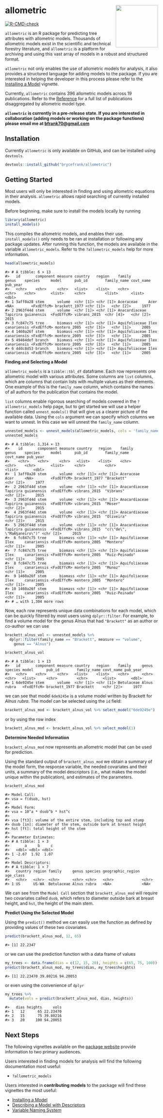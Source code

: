
# allometric <a href="https://brycefrank.com/allometric/"><img src='man/figures/logo.png' align="right" height="139" /></a>

<!-- badges: start -->

[![R-CMD-check](https://github.com/brycefrank/allometric/actions/workflows/check-standard.yaml/badge.svg)](https://github.com/brycefrank/allometric/actions/workflows/check-standard.yaml)
<!-- badges: end -->

`allometric` is an R package for predicting tree attributes with
allometric models. Thousands of allometric models exist in the
scientific and technical forestry literature, and `allometric` is a
platform for archiving and using this vast array of models in a robust
and structured format.

`allometric` not only enables the use of allometric models for analysis,
it also provides a structured language for adding models to the package.
If you are interested in helping the developer in this process please
refer to the [Installing a
Model](https://brycefrank.com/allometric/articles/installing_a_model.html)
vignette.

Currently, `allometric` contains 396 allometric models across 19
publications. Refer to the
[Reference](https://brycefrank.com/allometric/reference/index.html) for
a full list of publications disaggregated by allometric model type.

**`allometric` is currently in a pre-release state. If you are
interested in collaboration (adding models or working on the package
functions) please email me at <bfrank70@gmail.com>**

## Installation

Currently `allometric` is only available on GitHub, and can be installed
using `devtools`.

``` r
devtools::install_github("brycefrank/allometric")
```

## Getting Started

Most users will only be interested in finding and using allometric
equations in their analysis. `allometric` allows rapid searching of
currently installed models.

Before beginning, make sure to install the models locally by running

``` r
library(allometric)
install_models()
```

This compiles the allometric models, and enables their use.
`install_models()` only needs to be ran at installation or following any
package updates. After running this function, the models are available
in the variable `allometric_models`. Refer to the `?allometric_models`
help for more information.

``` r
head(allometric_models)
```

    #> # A tibble: 6 × 13
    #>   id       component measure country   region    family        genus    species     model      pub_id        family_name covt_name pub_year
    #>   <chr>    <chr>     <chr>   <list>    <list>    <chr>         <chr>    <chr>       <list>     <chr>         <list>      <list>       <dbl>
    #> 1 3aff0a28 stem      volume  <chr [1]> <chr [1]> Aceraceae     Acer     <NA>        <FxdEffcM> brackett_1977 <chr [1]>   <chr [2]>     1977
    #> 2 2963f44d stem      volume  <chr [1]> <chr [1]> Anacardiaceae Tapirira guianensis  <FxdEffcM> vibrans_2015  <chr [4]>   <chr [2]>     2015
    #> 3 fc847c75 tree      biomass <chr [1]> <chr [1]> Aquifoliaceae Ilex     canariensis <FxdEffcM> montero_2005  <chr [3]>   <chr [1]>     2005
    #> 4 1460a26f stem      biomass <chr [1]> <chr [1]> Aquifoliaceae Ilex     canariensis <FxdEffcM> montero_2005  <chr [3]>   <chr [1]>     2005
    #> 5 49464def branch    biomass <chr [1]> <chr [1]> Aquifoliaceae Ilex     canariensis <FxdEffcM> montero_2005  <chr [3]>   <chr [1]>     2005
    #> 6 4ddc8d53 branch    biomass <chr [1]> <chr [1]> Aquifoliaceae Ilex     canariensis <FxdEffcM> montero_2005  <chr [3]>   <chr [1]>     2005

**Finding and Selecting a Model**

`allometric_models` is a `tibble::tbl_df` dataframe. Each row represents
one allometric model with various attributes. Some columns are `list`
columns, which are columns that contain lists with multiple values as
their elements. One example of this is the `family_name` column, which
contains the names of all authors for the publication that contains the
model.

`list` columns enable rigorous searching of models covered in the
`?allometric_models` help page, but to get started we will use a helper
function called `unnest_models()` that will give us a clearer picture of
the available data. Using the `cols` argument we can specify which
columns we want to unnest. In this case we will unnest the `family_name`
column.

``` r
unnested_models <- unnest_models(allometric_models, cols = 'family_name')
unnested_models
```

    #> # A tibble: 1,314 × 13
    #>    id       component measure country   region    family        genus    species     model      pub_id        family_name                 covt_name pub_year
    #>    <chr>    <chr>     <chr>   <list>    <list>    <chr>         <chr>    <chr>       <list>     <chr>         <chr>                       <list>       <dbl>
    #>  1 3aff0a28 stem      volume  <chr [1]> <chr [1]> Aceraceae     Acer     <NA>        <FxdEffcM> brackett_1977 "Brackett"                  <chr [2]>     1977
    #>  2 2963f44d stem      volume  <chr [1]> <chr [1]> Anacardiaceae Tapirira guianensis  <FxdEffcM> vibrans_2015  "Vibrans"                   <chr [2]>     2015
    #>  3 2963f44d stem      volume  <chr [1]> <chr [1]> Anacardiaceae Tapirira guianensis  <FxdEffcM> vibrans_2015  "Moser"                     <chr [2]>     2015
    #>  4 2963f44d stem      volume  <chr [1]> <chr [1]> Anacardiaceae Tapirira guianensis  <FxdEffcM> vibrans_2015  "Oliveira"                  <chr [2]>     2015
    #>  5 2963f44d stem      volume  <chr [1]> <chr [1]> Anacardiaceae Tapirira guianensis  <FxdEffcM> vibrans_2015  "c(\"de\", \"MaÃ§aneiro\")" <chr [2]>     2015
    #>  6 fc847c75 tree      biomass <chr [1]> <chr [1]> Aquifoliaceae Ilex     canariensis <FxdEffcM> montero_2005  "Montero"                   <chr [1]>     2005
    #>  7 fc847c75 tree      biomass <chr [1]> <chr [1]> Aquifoliaceae Ilex     canariensis <FxdEffcM> montero_2005  "Ruiz-Peinado"              <chr [1]>     2005
    #>  8 fc847c75 tree      biomass <chr [1]> <chr [1]> Aquifoliaceae Ilex     canariensis <FxdEffcM> montero_2005  "Munoz"                     <chr [1]>     2005
    #>  9 1460a26f stem      biomass <chr [1]> <chr [1]> Aquifoliaceae Ilex     canariensis <FxdEffcM> montero_2005  "Montero"                   <chr [1]>     2005
    #> 10 1460a26f stem      biomass <chr [1]> <chr [1]> Aquifoliaceae Ilex     canariensis <FxdEffcM> montero_2005  "Ruiz-Peinado"              <chr [1]>     2005
    #> # … with 1,304 more rows

Now, each row represents unique data combinations for each model, which
can be quickly filtered by most users using `dplyr::filter`. For
example, to find a volume model for the genus Alnus that had
`"Brackett"` as an author or co-author we can use

``` r
brackett_alnus_vol <- unnested_models %>%
  dplyr::filter(family_name == "Brackett", measure == "volume",
    genus == "Alnus")

brackett_alnus_vol
```

    #> # A tibble: 1 × 13
    #>   id       component measure country   region    family     genus species model      pub_id        family_name covt_name pub_year
    #>   <chr>    <chr>     <chr>   <list>    <list>    <chr>      <chr> <chr>   <list>     <chr>         <chr>       <list>       <dbl>
    #> 1 6de9245e stem      volume  <chr [1]> <chr [1]> Betulaceae Alnus rubra   <FxdEffcM> brackett_1977 Brackett    <chr [2]>     1977

we can see that model `6de9245e` is a volume model written by Brackett
for *Alnus rubra*. The model can be selected using the `id` field:

``` r
brackett_alnus_mod <- brackett_alnus_vol %>% select_model("6de9245e")
```

or by using the row index

``` r
brackett_alnus_mod <- brackett_alnus_vol %>% select_model(1)
```

**Determine Needed Information**

`brackett_alnus_mod` now represents an allometric model that can be used
for prediction.

Using the standard output of `brackett_alnus_mod` we obtain a summary of
the model form, the response variable, the needed covariates and their
units, a summary of the model descriptors (i.e., what makes the model
unique within the publication), and estimates of the parameters.

``` r
brackett_alnus_mod
```

    #> Model Call: 
    #> vsa = f(dsob, hst) 
    #>  
    #> Model Form: 
    #> vsa = 10^a * dsob^b * hst^c 
    #>  
    #> vsa [ft3]: volume of the entire stem, including top and stump
    #> dsob [in]: diameter of the stem, outside bark at breast height
    #> hst [ft]: total height of the stem
    #> 
    #> Parameter Estimates: 
    #> # A tibble: 1 × 3
    #>       a     b     c
    #>   <dbl> <dbl> <dbl>
    #> 1 -2.67  1.92  1.07
    #> 
    #> Model Descriptors: 
    #> # A tibble: 1 × 7
    #>   country region family     genus species geographic_region age_class
    #>   <chr>   <chr>  <chr>      <chr> <chr>   <chr>             <chr>    
    #> 1 US      US-WA  Betulaceae Alnus rubra   <NA>              <NA>

We can see from the `Model Call` section that `brackett_alnus_mod` will
require two covariates called `dsob`, which refers to diameter outside
bark at breast height, and `hst`, the height of the main stem.

**Predict Using the Selected Model**

Using the `predict()` method we can easily use the function as defined
by providing values of these two covariates.

``` r
predict(brackett_alnus_mod, 12, 65)
```

    #> [1] 22.2347

or we can use the prediction function with a data frame of values

``` r
my_trees <- data.frame(dias = c(12, 15, 20), heights = c(65, 75, 100))
predict(brackett_alnus_mod, my_trees$dias, my_trees$heights)
```

    #> [1] 22.23470 39.80216 94.20053

or even using the convenience of `dplyr`

``` r
my_trees %>%
  mutate(vols = predict(brackett_alnus_mod, dias, heights))
```

    #>   dias heights     vols
    #> 1   12      65 22.23470
    #> 2   15      75 39.80216
    #> 3   20     100 94.20053

## Next Steps

The following vignettes available on the [package
website](https://brycefrank.com/allometric/index.html) provide
information to two primary audiences.

Users interested in finding models for analysis will find the following
documentation most useful:

- `?allometric_models`

Users interested in **contributing models** to the package will find
these vignettes the most useful:

- [Installing a
  Model](https://brycefrank.com/allometric/articles/installing_a_model.html)
- [Describing a Model with
  Descriptors](https://brycefrank.com/allometric/articles/descriptors.html)
- [Variable Naming
  System](https://brycefrank.com/allometric/articles/variable_naming_system.html)
